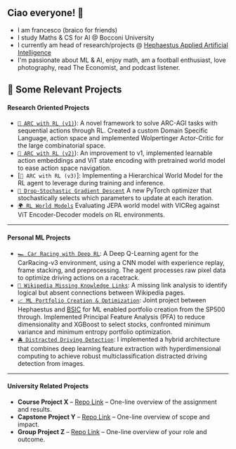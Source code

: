 
## Ciao everyone! 👋
 - I am francesco (braico for friends)
 - I study Maths & CS for AI @ Bocconi University
- I currently am head of research/projects @ [Hephaestus Applied Artificial Intelligence](https://github.com/Hephaestus-AI-Association)
- I'm passionate about ML & AI, enjoy math, am a football enthusiast, love photography, read The Economist, and podcast listener.

## 📌 Some Relevant Projects 

#### Research Oriented Projects

- [`🧠 ARC with RL (v1)`](https://github.com/francescobraicovich/ARC.git)): A novel framework to solve ARC-AGI tasks with sequential actions through RL. Created a custom Domain Specific Language, action space and implemented Wolpertinger Actor-Critic for the large combinatorial space.
- [`🧠 ARC with RL (v2)`](https://github.com/francescobraicovich/ARC2.git)): An improvement to v1, implemented learnable action embeddings and ViT state encoding with pretrained world model to ease action space navigation.
- [`🧠 ARC with RL (v3)`]: Implementing a Hierarchical World Model for the RL agent to leverage during training and inference.
- [`🔻 Drop-Stochastic Gradient Descent`](https://github.com/francescobraicovich/dsgd.git) A new PyTorch optimizer that stochastically selects which parameters to update at each iteration.
- [`🌍 RL World Models`](https://github.com/francescobraicovich/rl-worlds.git) Evaluating JEPA world model with VICReg against ViT Encoder-Decoder models on RL environments.

---

#### Personal ML Projects

- [`🏎️ Car Racing with Deep RL`](https://github.com/francescobraicovich/racing-rl): A Deep Q-Learning agent for the CarRacing-v3 environment, using a CNN model with experience replay, frame stacking, and preprocessing. The agent processes raw pixel data to optimize driving actions on a racetrack.
- [`🔗 Wikipedia Missing Knowledge Links`](https://github.com/francescobraicovich/Missing_Knowledge_Links_WIkipedia): A missing link analysis to identify logical but absent connections between Wikipedia pages.
- [`📈 ML Portfolio Creation & Optimization`](https://github.com/BSIC/bsic_hephaestus_paper): Joint project between Hephaestus and [BSIC](https://bsic.it) for ML enabled portfolio creation from the SP500 through. Implemented Principal Feature Analysis (PFA) to reduce dimensionality and XGBoost to select stocks, confronted minimum variance and minimum entropy portfolio optimization.
- [`🚔 Distracted Driving Detection`](https://github.com/francescobraicovich/Distracted-Driver-Detection): I implemented a hybrid architecture that combines deep learning feature extraction with hyperdimensional computing to achieve robust multiclassification distracted driving detection from images.

---

#### University Related Projects

- **Course Project X** – [Repo Link](https://github.com/you/course-project-x) – One-line overview of the assignment and results.
- **Capstone Project Y** – [Repo Link](https://github.com/you/capstone-project-y) – One-line overview of scope and impact.
- **Group Project Z** – [Repo Link](https://github.com/you/group-project-z) – One-line overview of your role and outcome.

